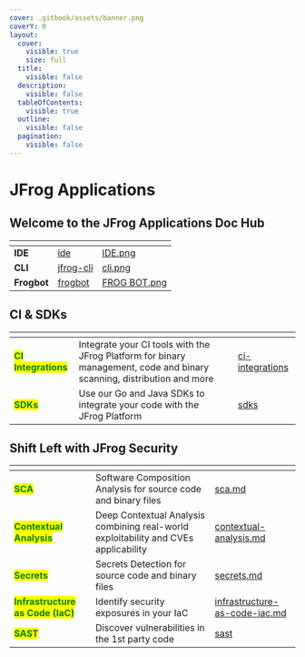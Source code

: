 ```yaml
---
cover: .gitbook/assets/banner.png
coverY: 0
layout:
  cover:
    visible: true
    size: full
  title:
    visible: false
  description:
    visible: false
  tableOfContents:
    visible: true
  outline:
    visible: false
  pagination:
    visible: false
---
```


# JFrog Applications



## &#x20;Welcome to the JFrog Applications Doc Hub

<table data-view="cards" data-full-width="false"><thead><tr><th></th><th data-hidden data-card-target data-type="content-ref"></th><th data-hidden data-card-cover data-type="files"></th></tr></thead><tbody><tr><td><strong>IDE</strong></td><td><a href="ide/">ide</a></td><td><a href=".gitbook/assets/IDE.png">IDE.png</a></td></tr><tr><td><strong>CLI</strong></td><td><a href="jfrog-cli/">jfrog-cli</a></td><td><a href=".gitbook/assets/cli.png">cli.png</a></td></tr><tr><td><strong>Frogbot</strong></td><td><a href="frogbot/">frogbot</a></td><td><a href=".gitbook/assets/FROG BOT.png">FROG BOT.png</a></td></tr></tbody></table>

## CI & SDKs

<table data-view="cards"><thead><tr><th></th><th></th><th></th><th data-hidden data-card-target data-type="content-ref"></th></tr></thead><tbody><tr><td><mark style="color:green;"><strong>CI Integrations</strong></mark></td><td>Integrate your CI tools with the JFrog Platform for binary management, code and binary scanning, distribution and more</td><td></td><td><a href="ci-and-sdks/ci-integrations/">ci-integrations</a></td></tr><tr><td><mark style="color:green;"><strong>SDKs</strong></mark></td><td>Use our Go and Java SDKs to integrate your code with the JFrog Platform</td><td></td><td><a href="ci-and-sdks/sdks/">sdks</a></td></tr></tbody></table>

## **Shift Left with JFrog Security**

<table data-view="cards" data-full-width="false"><thead><tr><th></th><th></th><th data-hidden data-card-target data-type="content-ref"></th></tr></thead><tbody><tr><td><mark style="color:green;"><strong>SCA</strong></mark></td><td>Software Composition Analysis for source code and binary files</td><td><a href="jfrog-security-for-developers/features/sca.md">sca.md</a></td></tr><tr><td><mark style="color:green;"><strong>Contextual Analysis</strong></mark></td><td>Deep Contextual Analysis combining real-world exploitability and CVEs applicability</td><td><a href="jfrog-security-for-developers/features/contextual-analysis.md">contextual-analysis.md</a></td></tr><tr><td><mark style="color:green;"><strong>Secrets</strong></mark></td><td>Secrets Detection for source code and binary files </td><td><a href="jfrog-security-for-developers/features/secrets.md">secrets.md</a></td></tr><tr><td><mark style="color:green;"><strong>Infrastructure as Code (IaC)</strong></mark></td><td>Identify security exposures in your IaC </td><td><a href="jfrog-security-for-developers/features/infrastructure-as-code-iac.md">infrastructure-as-code-iac.md</a></td></tr><tr><td><mark style="color:green;"><strong>SAST</strong></mark></td><td>Discover vulnerabilities in the 1st party code</td><td><a href="jfrog-security-features/sast/">sast</a></td></tr></tbody></table>

